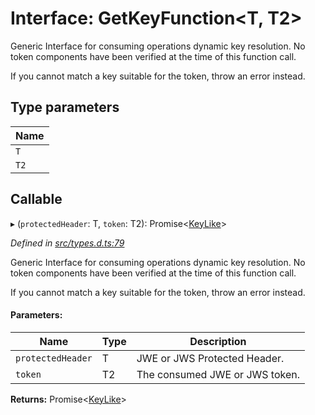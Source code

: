 # Interface: GetKeyFunction<T, T2\>

Generic Interface for consuming operations dynamic key resolution.
No token components have been verified at the time of this function call.

If you cannot match a key suitable for the token, throw an error instead.

## Type parameters

Name |
------ |
`T` |
`T2` |

## Callable

▸ (`protectedHeader`: T, `token`: T2): Promise<[KeyLike](../types/_types_d_.keylike.md)\>

*Defined in [src/types.d.ts:79](https://github.com/panva/jose/blob/v3.7.0/src/types.d.ts#L79)*

Generic Interface for consuming operations dynamic key resolution.
No token components have been verified at the time of this function call.

If you cannot match a key suitable for the token, throw an error instead.

#### Parameters:

Name | Type | Description |
------ | ------ | ------ |
`protectedHeader` | T | JWE or JWS Protected Header. |
`token` | T2 | The consumed JWE or JWS token.  |

**Returns:** Promise<[KeyLike](../types/_types_d_.keylike.md)\>
